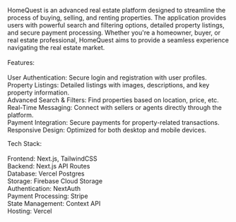 HomeQuest is an advanced real estate platform designed to streamline the process of buying, selling, and renting properties. The application provides users with powerful search and filtering options, detailed property listings, and secure payment processing. Whether you're a homeowner, buyer, or real estate professional, HomeQuest aims to provide a seamless experience navigating the real estate market.\
\
Features:\
\
User Authentication: Secure login and registration with user profiles.\
Property Listings: Detailed listings with images, descriptions, and key property information.\
Advanced Search & Filters: Find properties based on location, price, etc.\
Real-Time Messaging: Connect with sellers or agents directly through the platform.\
Payment Integration: Secure payments for property-related transactions.\
Responsive Design: Optimized for both desktop and mobile devices.

Tech Stack:\
\
Frontend: Next.js, TailwindCSS\
Backend: Next.js API Routes\
Database: Vercel Postgres\
Storage: Firebase Cloud Storage\
Authentication: NextAuth\
Payment Processing: Stripe\
State Management: Context API\
Hosting: Vercel
